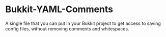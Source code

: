 # Bukkit-YAML-Comments

A single file that you can put in your Bukkit project to get access to saving config files, without removing comments and whitespaces.
